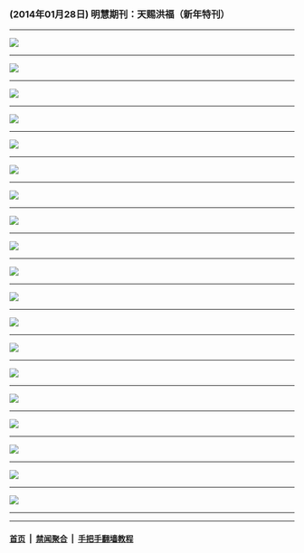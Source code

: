 ### (2014年01月28日) 明慧期刊：天赐洪福（新年特刊）

---

<img src="http://qikan.minghui.org/mhqkpage/qikanimage/2014/01/27/tchf-xntk-93-2in1-read-online1.png"/><hr/>
<img src="http://qikan.minghui.org/mhqkpage/qikanimage/2014/01/27/tchf-xntk-93-2in1-read-online2.png"/><hr/>
<img src="http://qikan.minghui.org/mhqkpage/qikanimage/2014/01/27/tchf-xntk-93-2in1-read-online3.png"/><hr/>
<img src="http://qikan.minghui.org/mhqkpage/qikanimage/2014/01/27/tchf-xntk-93-2in1-read-online4.png"/><hr/>
<img src="http://qikan.minghui.org/mhqkpage/qikanimage/2014/01/27/tchf-xntk-93-2in1-read-online5.png"/><hr/>
<img src="http://qikan.minghui.org/mhqkpage/qikanimage/2014/01/27/tchf-xntk-93-2in1-read-online6.png"/><hr/>
<img src="http://qikan.minghui.org/mhqkpage/qikanimage/2014/01/27/tchf-xntk-93-2in1-read-online7.png"/><hr/>
<img src="http://qikan.minghui.org/mhqkpage/qikanimage/2014/01/27/tchf-xntk-93-2in1-read-online8.png"/><hr/>
<img src="http://qikan.minghui.org/mhqkpage/qikanimage/2014/01/27/tchf-xntk-93-2in1-read-online9.png"/><hr/>
<img src="http://qikan.minghui.org/mhqkpage/qikanimage/2014/01/27/tchf-xntk-93-2in1-read-online10.png"/><hr/>
<img src="http://qikan.minghui.org/mhqkpage/qikanimage/2014/01/27/tchf-xntk-93-2in1-read-online11.png"/><hr/>
<img src="http://qikan.minghui.org/mhqkpage/qikanimage/2014/01/27/tchf-xntk-93-2in1-read-online12.png"/><hr/>
<img src="http://qikan.minghui.org/mhqkpage/qikanimage/2014/01/27/tchf-xntk-93-2in1-read-online13.png"/><hr/>
<img src="http://qikan.minghui.org/mhqkpage/qikanimage/2014/01/27/tchf-xntk-93-2in1-read-online14.png"/><hr/>
<img src="http://qikan.minghui.org/mhqkpage/qikanimage/2014/01/27/tchf-xntk-93-2in1-read-online15.png"/><hr/>
<img src="http://qikan.minghui.org/mhqkpage/qikanimage/2014/01/27/tchf-xntk-93-2in1-read-online16.png"/><hr/>
<img src="http://qikan.minghui.org/mhqkpage/qikanimage/2014/01/27/tchf-xntk-93-2in1-read-online17.png"/><hr/>
<img src="http://qikan.minghui.org/mhqkpage/qikanimage/2014/01/27/tchf-xntk-93-2in1-read-online18.png"/><hr/>
<img src="http://qikan.minghui.org/mhqkpage/qikanimage/2014/01/27/tchf-xntk-93-2in1-read-online19.png"/><hr/>


---

#### [首页](../../../..) &nbsp;|&nbsp; [禁闻聚合](https://github.com/gfw-breaker/banned-news) &nbsp;|&nbsp; [手把手翻墙教程](https://github.com/gfw-breaker/guides) 